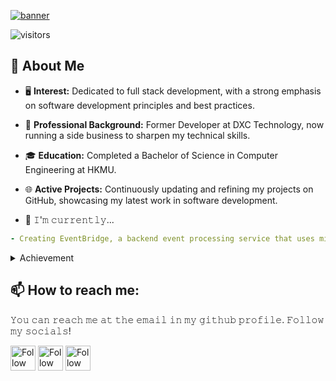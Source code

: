 
[<img src="https://github.com/lamkaichim/lamkaichim/blob/main/banner.gif" alt="banner" title="banner"/>](https://www.linkedin.com/in/lamkaichim/)

![visitors](https://vbr.nathanchung.dev/badge?page_id=lamkaichim&color=white&logo=github&style=plastic&text=VISITORS)

## :book: About Me
- 🖥 **Interest:** Dedicated to full stack development, with a strong emphasis on software development principles and best practices.
- 💼 **Professional Background:** Former Developer at DXC Technology, now running a side business to sharpen my technical skills.
- 🎓 **Education:** Completed a Bachelor of Science in Computer Engineering at HKMU.
- 🌐 **Active Projects:** Continuously updating and refining my projects on GitHub, showcasing my latest work in software development.

- 🔨 𝙸'𝚖 𝚌𝚞𝚛𝚛𝚎𝚗𝚝𝚕𝚢...
```yaml
- Creating EventBridge, a backend event processing service that uses microservices architecture to ensure efficient data flow and system responsiveness.
```
<details>
  <summary>Achievement</summary>

  
</details>

## 📫 **How to reach me:**
𝚈𝚘𝚞 𝚌𝚊𝚗 𝚛𝚎𝚊𝚌𝚑 𝚖𝚎 𝚊𝚝 𝚝𝚑𝚎 𝚎𝚖𝚊𝚒𝚕 𝚒𝚗 𝚖𝚢 𝚐𝚒𝚝𝚑𝚞𝚋 𝚙𝚛𝚘𝚏𝚒𝚕𝚎. 𝙵𝚘𝚕𝚕𝚘𝚠 𝚖𝚢 𝚜𝚘𝚌𝚒𝚊𝚕𝚜!

[<img src="https://github.com/lamkaichim/lamkaichim/blob/main/Social/linkedin.png" height="40em" align="center" alt="Follow Raymo111 on LinkedIn" title="Follow Raymo111 on LinkedIn"/>](https://linkedin.com/in/lamkaichim)
[<img src="https://github.com/lamkaichim/lamkaichim/blob/main/Social/twitter.svg" height="40em" align="center" alt="Follow Raym0111 on Twitter" title="Follow Raymo111 on Twitter"/>](https://twitter.com/)
[<img src="https://github.com/lamkaichim/lamkaichim/blob/main/Social/instagram.svg" height="40em" align="center" alt="Follow Raymo111 on Instagram" title="Follow Raymo111 on Instagram"/>](https://instagram.com/Stephenlkc_)









